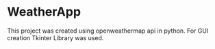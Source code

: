 # WeatherApp

This project was created using openweathermap api in python.
For GUI creation Tkinter Library was used.

